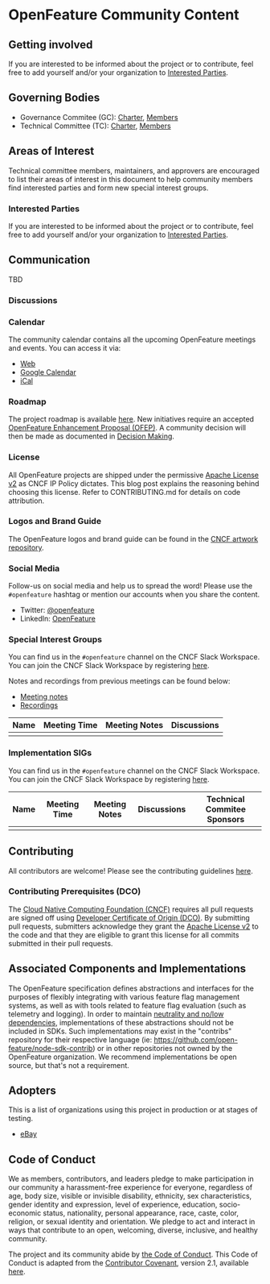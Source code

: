 # OpenFeature Community Content

## Getting involved

If you are interested to be informed about the project or to contribute, feel free to add yourself and/or your organization to [Interested Parties](./interested-parties.md). 


## Governing Bodies

* Governance Commitee (GC): [Charter](./governance-charter.md), [Members](./community-members.md#governance-board)
* Technical Committee (TC): [Charter](./tech-committee-charter.md), [Members](./community-members.md#technical-committee)

## Areas of Interest

Technical committee members, maintainers, and approvers are encouraged to list their areas of interest in this document to help community members find interested parties and form new special interest groups.

### Interested Parties

If you are interested to be informed about the project or to contribute, feel free to add yourself and/or your organization to [Interested Parties](./interested-parties.md).

## Communication

TBD

### Discussions


### Calendar

The community calendar contains all the upcoming OpenFeature meetings and events. You can access it via:

- [Web](https://calendar.google.com/calendar/embed?src=0ua7i1hiv5dh18b27toah63644%40group.calendar.google.com)
- [Google
  Calendar](https://calendar.google.com/calendar/u/0?cid=MHVhN2kxaGl2NWRoMThiMjd0b2FoNjM2NDRAZ3JvdXAuY2FsZW5kYXIuZ29vZ2xlLmNvbQ)
- [iCal](https://calendar.google.com/calendar/ical/0ua7i1hiv5dh18b27toah63644%40group.calendar.google.com/public/basic.ics)


### Roadmap

The project roadmap is available [here](https://github.com/orgs/open-feature/projects/1).
New initiatives require an accepted [OpenFeature Enhancement Proposal (OFEP)](https://github.com/open-feature/ofep). A community decision will then be made as documented in [Decision Making](./governance-charter.md#decision-making).

### License

All OpenFeature projects are shipped under the permissive [Apache License v2](./LICENSE) as CNCF IP Policy dictates. This blog post explains the reasoning behind choosing this license. Refer to CONTRIBUTING.md for details on code attribution.

### Logos and Brand Guide

The OpenFeature logos and brand guide can be found in the [CNCF artwork repository](https://github.com/cncf/artwork/tree/master/projects/openfeature). 

### Social Media 

Follow-us on social media and help us to spread the word!
Please use the `#openfeature` hashtag or mention our accounts when you share the content.

- Twitter: [@openfeature](https://twitter.com/openfeature)
- LinkedIn: [OpenFeature](https://www.linkedin.com/company/openfeature/)


### Special Interest Groups

You can find us in the `#openfeature` channel on the CNCF Slack Workspace. You can join the CNCF Slack Workspace by registering [here](https://slack.cncf.io).

Notes and recordings from previous meetings can be found below:

- [Meeting notes](https://docs.google.com/document/d/1pp6t2giTcdEdVAri_2B1Z6Mv8mHhvtZT1AmkPV9K7xQ/edit?usp=sharing)
- [Recordings](https://www.youtube.com/channel/UCXSFt-dT2HORGXz1-ksxtxw)

| Name | Meeting Time | Meeting Notes | Discussions |
| ---- | ------------ | ------------- | ----------- |
|      |              |               |             |    

### Implementation SIGs

You can find us in the `#openfeature` channel on the CNCF Slack Workspace. You can join the CNCF Slack Workspace by registering [here](https://slack.cncf.io).


| Name | Meeting Time | Meeting Notes | Discussions | Technical Commitee Sponsors |
| ---- | ------------ | ------------- | ----------- | --------------------------- |
|      |              |               |             |                             |

## Contributing

All contributors are welcome!
Please see the contributing guidelines
[here](https://github.com/open-feature/.github/blob/main/CONTRIBUTING.md).

### Contributing Prerequisites (DCO)

The [Cloud Native Computing Foundation (CNCF)](https://www.cncf.io/) requires all pull requests are signed off using [Developer Certificate of Origin (DCO)](https://wiki.linuxfoundation.org/dco).
By submitting pull requests, submitters acknowledge they grant the [Apache License v2](./LICENSE) to the code and that they are eligible to grant this license for all commits submitted in their pull requests.

## Associated Components and Implementations

The OpenFeature specification defines abstractions and interfaces for the purposes of flexibly integrating with various feature flag management systems, as well as with tools related to feature flag evaluation (such as telemetry and logging). In order to maintain [neutrality and no/low dependencies](https://github.com/open-feature/spec#design-principles), implementations of these abstractions should not be included in SDKs. Such implementations may exist in the "contribs" repository for their respective language (ie: https://github.com/open-feature/node-sdk-contrib) or in other repositories not owned by the OpenFeature organization. We recommend implementations be open source, but that's not a requirement.

## Adopters
This is a list of organizations using this project in production or at stages of testing.

- [eBay](https://ebayinc.com/tech/)


## Code of Conduct

We as members, contributors, and leaders pledge to make participation in our community a harassment-free experience for everyone, regardless of age, body size, visible or invisible disability, ethnicity, sex characteristics, gender identity and expression, level of experience, education, socio-economic status, nationality, personal appearance, race, caste, color, religion, or sexual identity and orientation. We pledge to act and interact in ways that contribute to an open, welcoming, diverse, inclusive, and healthy community.

The project and its community abide by [the Code of Conduct](https://github.com/open-feature/.github/blob/main/CODE_OF_CONDUCT.md).
This Code of Conduct is adapted from the [Contributor Covenant](https://www.contributor-covenant.org),
version 2.1, available
[here](https://www.contributor-covenant.org/version/2/1/code_of_conduct.html).


